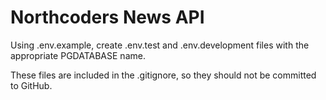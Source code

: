 # Northcoders News API

Using .env.example, create .env.test and .env.development files with the appropriate PGDATABASE name.

These files are included in the .gitignore, so they should not be committed to GitHub.
